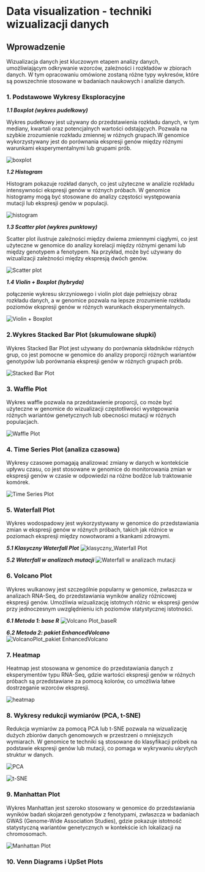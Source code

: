 # Data visualization - techniki wizualizacji danych

## Wprowadzenie
Wizualizacja danych jest kluczowym etapem analizy danych, umożliwiającym odkrywanie wzorców, zależności i rozkładów w zbiorach danych. 
W tym opracowaniu omówione zostaną różne typy wykresów, które są powszechnie stosowane w badaniach naukowych i analizie danych.

### 1. Podstawowe Wykresy Eksploracyjne

***1.1 Boxplot (wykres pudełkowy)***

Wykres pudełkowy jest używany do przedstawienia rozkładu danych, w tym mediany, kwartali oraz potencjalnych wartości odstających. 
Pozwala na szybkie zrozumienie rozkładu zmiennej w różnych grupach.W genomice wykorzystywany jest do porównania ekspresji genów między różnymi warunkami eksperymentalnymi lub grupami prób.

![boxplot](https://github.com/user-attachments/assets/89c83593-48d6-4e2e-92e4-8a5fae40a49c)


***1.2 Histogram***

Histogram pokazuje rozkład danych, co jest użyteczne w analizie rozkładu intensywności ekspresji genów w różnych próbach.
W genomice histogramy mogą być stosowane do analizy częstości występowania mutacji lub ekspresji genów w populacji.

![histogram](https://github.com/user-attachments/assets/72bc5a42-365a-42c5-af90-cde7c46d5836)


***1.3 Scatter plot (wykres punktowy)***

Scatter plot ilustruje zależności między dwiema zmiennymi ciągłymi, co jest użyteczne w genomice do analizy korelacji między różnymi genami lub między genotypem a fenotypem. 
Na przykład, może być używany do wizualizacji zależności między ekspresją dwóch genów.

![Scatter plot](https://github.com/user-attachments/assets/06a8be66-47c3-45f3-9623-4ddc32c2fd40)


***1.4 Violin + Boxplot (hybryda)***

połączenie wykresu skrzyniowego i violin plot daje pełniejszy obraz rozkładu danych, a w genomice pozwala na lepsze zrozumienie rozkładu poziomów ekspresji genów w różnych warunkach eksperymentalnych.

![Violin + Boxplot](https://github.com/user-attachments/assets/114e0997-2d7e-468a-8c2d-a6080df9dfc9)


### 2.Wykres Stacked Bar Plot (skumulowane słupki)

Wykres Stacked Bar Plot jest używany do porównania składników różnych grup, co jest pomocne w genomice do analizy proporcji różnych wariantów genotypów lub porównania ekspresji genów w różnych grupach prób.

![Stacked Bar Plot](https://github.com/user-attachments/assets/0ed789c5-2cd1-40eb-82ca-1963eaa2be2f)


### 3. Waffle Plot

Wykres waffle pozwala na przedstawienie proporcji, co może być użyteczne w genomice do wizualizacji częstotliwości występowania różnych wariantów genetycznych lub obecności mutacji w różnych populacjach.

![Waffle Plot](https://github.com/user-attachments/assets/6e838231-7daf-43fd-ac41-61b4b3963cb5)

### 4. Time Series Plot (analiza czasowa)

Wykresy czasowe pomagają analizować zmiany w danych w kontekście upływu czasu, co jest stosowane w genomice do monitorowania zmian w ekspresji genów w czasie w odpowiedzi na różne bodźce lub traktowanie komórek.

![Time Series Plot](https://github.com/user-attachments/assets/48703772-7a87-4cb6-961f-c123e5430e7d)

### 5. Waterfall Plot

Wykres wodospadowy jest wykorzystywany w genomice do przedstawiania zmian w ekspresji genów w różnych próbach, takich jak różnice w poziomach ekspresji między nowotworami a tkankami zdrowymi.

***5.1 Klasyczny Waterfall Plot***
![klasyczny_Waterfall Plot](https://github.com/user-attachments/assets/d1cc9ef5-492a-4b22-a765-9cff3e2c9dff)

***5.2 Waterfall w analizach mutacji***
![Waterfall w analizach mutacji](https://github.com/user-attachments/assets/cc262534-6d2a-438e-8567-ff2aadd1c7e0)

### 6. Volcano Plot

Wykres wulkanowy jest szczególnie popularny w genomice, zwłaszcza w analizach RNA-Seq, do przedstawiania wyników analizy różnicowej ekspresji genów. Umożliwia wizualizację istotnych różnic w ekspresji genów przy jednoczesnym uwzględnieniu ich poziomów statystycznej istotności.

***6.1 Metoda 1: base R***
![Volcano Plot_baseR](https://github.com/user-attachments/assets/18df4548-1e90-44e2-9575-75f1a3dce474)


***6.2 Metoda 2: pakiet EnhancedVolcano***
![VolcanoPlot_pakiet EnhancedVolcano](https://github.com/user-attachments/assets/967f75a3-6b55-4559-9311-66bd544ae109)


### 7. Heatmap
Heatmap jest stosowana w genomice do przedstawiania danych z eksperymentów typu RNA-Seq, gdzie wartości ekspresji genów w różnych próbach są przedstawiane za pomocą kolorów, co umożliwia łatwe dostrzeganie wzorców ekspresji.

![heatmap](https://github.com/user-attachments/assets/d527e085-7a7a-4be6-b72f-43369931b877)

### 8. Wykresy redukcji wymiarów (PCA, t-SNE)
Redukcja wymiarów za pomocą PCA lub t-SNE pozwala na wizualizację dużych zbiorów danych genomowych w przestrzeni o mniejszych wymiarach. W genomice te techniki są stosowane do klasyfikacji próbek na podstawie ekspresji genów lub mutacji, co pomaga w wykrywaniu ukrytych struktur w danych.

![PCA](https://github.com/user-attachments/assets/cd1ad4ea-86ab-407b-af32-87b05ae6179e)

![t-SNE](https://github.com/user-attachments/assets/99266310-b7a7-4700-ba77-66cce95f8c55)

### 9. Manhattan Plot
Wykres Manhattan jest szeroko stosowany w genomice do przedstawiania wyników badań skojarzeń genotypów z fenotypami, zwłaszcza w badaniach GWAS (Genome-Wide Association Studies), gdzie pokazuje istotność statystyczną wariantów genetycznych w kontekście ich lokalizacji na chromosomach.

![Manhattan Plot](https://github.com/user-attachments/assets/f0d62215-0124-4419-90ac-9ac6b22a095f)

### 10. Venn Diagrams i UpSet Plots


